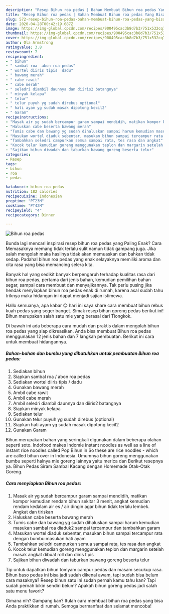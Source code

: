 ```yaml
---
description: "Resep Bihun roa pedas | Bahan Membuat Bihun roa pedas Yang Bisa Manjain Lidah"
title: "Resep Bihun roa pedas | Bahan Membuat Bihun roa pedas Yang Bisa Manjain Lidah"
slug: 572-resep-bihun-roa-pedas-bahan-membuat-bihun-roa-pedas-yang-bisa-manjain-lidah
date: 2020-04-28T00:42:19.687Z
image: https://img-global.cpcdn.com/recipes/900495cac3b8d7b3/751x532cq70/bihun-roa-pedas-foto-resep-utama.jpg
thumbnail: https://img-global.cpcdn.com/recipes/900495cac3b8d7b3/751x532cq70/bihun-roa-pedas-foto-resep-utama.jpg
cover: https://img-global.cpcdn.com/recipes/900495cac3b8d7b3/751x532cq70/bihun-roa-pedas-foto-resep-utama.jpg
author: Ola Armstrong
ratingvalue: 3.8
reviewcount: 7
recipeingredient:
- " bihun"
- " sambal roa  abon roa pedas"
- " wortel diiris tipis  dadu"
- " bawang merah"
- " cabe rawit"
- " cabe merah"
- " seledri diambil daunnya dan diiris2 batangnya"
- " minyak kelapa"
- " telur"
- " telur puyuh yg sudah direbus optional"
- " hati ayam yg sudah masak dipotong kecil2"
- " Garam"
recipeinstructions:
- "Masak air yg sudah bercampur garam sampai mendidih, matikan kompor kemudian rendam bihun sekitar 3 menit, angkat kemudian rendam kedalam air es / air dingin agar bihun tidak terlalu lembek. Angkat dan tiriskan"
- "Haluskan cabe beserta bawang merah"
- "Tumis cabe dan bawang yg sudah dihaluskan sampai harum kemudian masukan sambal roa diaduk2 sampai tercampur dan tambahkan garam"
- "Masukan wortel diaduk sebentar, masukan bihun sampai tercampur rata dengan bumbu masukan hati ayam"
- "Tambahkan seledri campurkan semua sampai rata, tes rasa dan angkat"
- "Kocok telur kemudian goreng menggunakan teplon dan margarin setelah masak angkat dibuat roll dan diiris tipis"
- "Sajikan bihun diwadah dan taburkan bawang goreng beserta telur"
categories:
- Resep
tags:
- bihun
- roa
- pedas

katakunci: bihun roa pedas 
nutrition: 182 calories
recipecuisine: Indonesian
preptime: "PT23M"
cooktime: "PT42M"
recipeyield: "4"
recipecategory: Dinner

---
```



![Bihun roa pedas](https://img-global.cpcdn.com/recipes/900495cac3b8d7b3/751x532cq70/bihun-roa-pedas-foto-resep-utama.jpg)

Bunda lagi mencari inspirasi resep bihun roa pedas yang Paling Enak? Cara Memasaknya memang tidak terlalu sulit namun tidak gampang juga. Jika salah mengolah maka hasilnya tidak akan memuaskan dan bahkan tidak sedap. Padahal bihun roa pedas yang enak selayaknya memiliki aroma dan cita rasa yang bisa memancing selera kita.

Banyak hal yang sedikit banyak berpengaruh terhadap kualitas rasa dari bihun roa pedas, pertama dari jenis bahan, kemudian pemilihan bahan segar, sampai cara membuat dan menyajikannya. Tak perlu pusing jika hendak menyiapkan bihun roa pedas enak di rumah, karena asal sudah tahu triknya maka hidangan ini dapat menjadi sajian istimewa.

Hallo semuanya, apa kabar 😊 hari ini saya share cara membuat bihun rebus kuah pedas yang seger banget. Simak resep bihun goreng pedas berikut ini! Bihun merupakan salah satu mie yang berasal dari Tiongkok.


Di bawah ini ada beberapa cara mudah dan praktis dalam mengolah bihun roa pedas yang siap dikreasikan. Anda bisa membuat Bihun roa pedas menggunakan 12 jenis bahan dan 7 langkah pembuatan. Berikut ini cara untuk membuat hidangannya.

<!--inarticleads1-->

##### Bahan-bahan dan bumbu yang dibutuhkan untuk pembuatan Bihun roa pedas:

1. Sediakan  bihun
1. Siapkan  sambal roa / abon roa pedas
1. Sediakan  wortel diiris tipis / dadu
1. Gunakan  bawang merah
1. Ambil  cabe rawit
1. Ambil  cabe merah
1. Ambil  seledri diambil daunnya dan diiris2 batangnya
1. Siapkan  minyak kelapa
1. Sediakan  telur
1. Gunakan  telur puyuh yg sudah direbus (optional)
1. Siapkan  hati ayam yg sudah masak dipotong kecil2
1. Gunakan  Garam


Bihun merupakan bahan yang seringkali digunakan dalam beberapa olahan seperti soto. Indofood makes Indomie instant noodles as well as a line of instant rice noodles called Pop Bihun in So these are rice noodles - which are called bihun over in Indonesia. Umumnya bihun goreng menggunakan bumbu seperti halnya mie goreng lainnya yaitu merica dan Berikut resepnya ya. Bihun Pedas Siram Sambal Kacang dengan Homemade Otak-Otak Goreng. 

<!--inarticleads2-->

##### Cara menyiapkan Bihun roa pedas:

1. Masak air yg sudah bercampur garam sampai mendidih, matikan kompor kemudian rendam bihun sekitar 3 menit, angkat kemudian rendam kedalam air es / air dingin agar bihun tidak terlalu lembek. Angkat dan tiriskan
1. Haluskan cabe beserta bawang merah
1. Tumis cabe dan bawang yg sudah dihaluskan sampai harum kemudian masukan sambal roa diaduk2 sampai tercampur dan tambahkan garam
1. Masukan wortel diaduk sebentar, masukan bihun sampai tercampur rata dengan bumbu masukan hati ayam
1. Tambahkan seledri campurkan semua sampai rata, tes rasa dan angkat
1. Kocok telur kemudian goreng menggunakan teplon dan margarin setelah masak angkat dibuat roll dan diiris tipis
1. Sajikan bihun diwadah dan taburkan bawang goreng beserta telur


Tip untuk dapatkan bihun tomyam campur pedas dan masam secukup rasa. Bihun baso pedas ini bisa jadi sudah dikenal awam, tapi sudah bisa belum cara masaknya? Resep bihun satu ini sudah pernah kamu tahu kan? Tapi sudah pernah bikin sendiri belum? Apakah bihun goreng pedas jadi salah satu menu favorit? 

Gimana nih? Gampang kan? Itulah cara membuat bihun roa pedas yang bisa Anda praktikkan di rumah. Semoga bermanfaat dan selamat mencoba!
